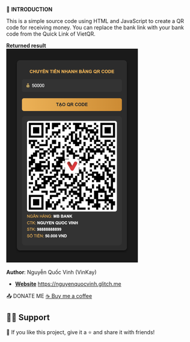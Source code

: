     
🚀 **INTRODUCTION**

This is a simple source code using HTML and JavaScript to create a QR code for receiving money. You can replace the bank link with your bank code from the Quick Link of VietQR.  

  **Returned result**  
<img src="https://github.com/vinkay215/Create-a-simple-banking-QR-code/blob/main/interface.png" width="350"/>  


**Author**: Nguyễn Quốc Vinh (VinKay)
- **[Website]([https://github.com/DenverCoder1](https://nguyenquocvinh.glitch.me/)https://nguyenquocvinh.glitch.me/)**
https://nguyenquocvinh.glitch.me

📤 DONATE ME
[☕ Buy me a coffee](https://nguyenquocvinh.glitch.me/Donate)

## 🙋‍♂️ Support
💙 If you like this project, give it a ⭐ and share it with friends!


